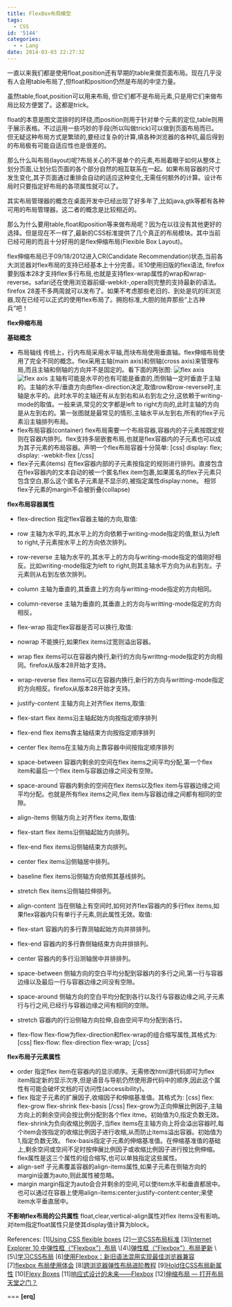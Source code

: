 ```yaml
---
title: FlexBox布局模型
tags:
  - CSS
id: '5144'
categories:
  - - Lang
date: 2014-03-03 22:27:32
---
```



<!-- more -->
一直以来我们都是使用float,position还有早期的table来做页面布局。现在几乎没有人会用table布局了,但float和position仍然是布局的中坚力量。

虽然table,float,position可以用来布局, 但它们都不是布局元素,只是用它们来做布局比较方便罢了。这都是trick。

float的本意是图文混排时的环绕,而position则用于针对单个元素的定位,table则用于展示表格。不过运用一些巧妙的手段(所以叫做trick)可以做到页面布局而已。
但无疑这种布局方式是繁琐的,要经过复杂的计算,填各种浏览器的各种坑,最后得到的布局极有可能自适应性也是很差的。

那么什么叫布局(layout)呢?布局关心的不是单个的元素,布局着眼于如何从整体上划分页面,让划分后页面的各个部分自然的相互联系在一起。如果布局容器的尺寸发生变化,其子页面通过重排会自动的适应这种变化,无需任何额外的计算。设计布局时只要指定好布局的各项属性就可以了。

其实布局管理器的概念在桌面开发中已经出现了好多年了,比如java,gtk等都有各种可用的布局管理器。这二者的概念是比较相近的。

那么为什么要用table,float和position等来做布局呢？因为在以往没有其他更好的选择。但是现在不一样了,最新的CSS标准提供了几个真正的布局模块。其中当前已经可用的而且十分好用的是flex伸缩布局(Flexible Box Layout)。

flex伸缩布局已于09/18/2012进入CR(Candidate Recommendation)状态,当前各大浏览器对flex布局的支持已经基本上十分完善。IE10使用旧版的flex语法,
firefox要到版本28才支持flex多行布局,也就是支持flex-wrap属性的wrap和wrap-reverse。safari还在使用浏览器前缀-webkit-,opera则完整的支持最新的语法。firefox 28差不多两周就可以发布了。如果不考虑那些老旧的、到处是坑的IE浏览器,现在已经可以正式的使用flex布局了。拥抱标准,大胆的抛弃那些“上古神兵”吧！

**flex伸缩布局**

**基础概念**

*   布局轴线
传统上，行内布局采用水平轴,而块布局使用垂直轴。flex伸缩布局使用了完全不同的概念。flex采用主轴(main axis)和侧轴(cross axis)来管理布局,而且主轴和侧轴的方向并不是固定的。看下面的两张图:
![flex axis](http://www.w3.org/html/ig/zh/wiki/images/b/bf/Flex-direction-terms-new.zh-hans.png)
![flex axis](https://developer.mozilla.org/files/3739/flex_terms.png)
主轴有可能是水平的也有可能是垂直的,而侧轴一定时垂直于主轴的。主轴的水平/垂直方向由flex-direction决定,取值row和row-reverse时,主轴是水平的。此时水平的主轴还有从左到右和从右到左之分,这依赖于writing-mode的取值。一般来讲,常见的文字都是left to right方向的,此时主轴的方向是从左到右的。第一张图就是最常见的情形,主轴水平从左到右,所有的flex子元素沿主轴排列布局。
*   flex布局容器(container)
flex布局需要一个布局容器,容器内的子元素按既定规则在容器内排列。flex支持多层嵌套布局,也就是flex容器内的子元素也可以成为其子元素的布局容器。声明一个flex布局容器十分简单:
\[css\]
display: flex;
display: -webkit-flex
\[/css\]
*   flex子元素(items)
在flex容器内部的子元素按指定的规则进行排列。直接包含在flex容器内的文本自动的被一个匿名flex item包裹,如果匿名的flex子元素只包含空白,那么这个匿名子元素是不显示的,被指定属性display:none。
相邻flex子元素的margin不会被折叠(collapse)

**flex布局容器属性**

*   flex-direction
指定flex容器主轴的方向,取值:

*   row
主轴为水平的,其水平上的方向依赖于writing-mode指定的值,默认为left to right,子元素按水平上的方向依次排列。
*   row-reverse
主轴为水平的,其水平上的方向与writing-mode指定的值刚好相反。比如writing-mode指定为left to right,则其主轴水平方向为从右到左。子元素则从右到左依次排列。
*   column
主轴为垂直的,其垂直上的方向与writting-mode指定的方向相同。
*   column-reverse
主轴为垂直的,其垂直上的方向与writting-mode指定的方向相反。

*   flex-wrap
指定flex容器是否可以换行,取值:

*   nowrap
不能换行,如果flex items过宽则溢出容器。
*   wrap
flex items可以在容器内换行,新行的方向与writtng-mode指定的方向相同。firefox从版本28开始才支持。
*   wrap-reverse
flex items可以在容器内换行,新行的方向与writting-mode指定的方向相反。firefox从版本28开始才支持。

*   justify-content
主轴方向上对齐flex items,取值:

*   flex-start
flex items沿主轴起始方向按指定顺序排列
*   flex-end
flex items靠主轴结束方向按指定顺序排列
*   center
flex items在主轴方向上靠容器中间按指定顺序排列
*   space-between
容器内剩余的空间在flex items之间平均分配,第一个flex item和最后一个flex item与容器边缘之间没有空隙。
*   space-around
容器内剩余的空间在flex items以及flex item与容器边缘之间平均分配。也就是所有flex items之间,flex item与容器边缘之间都有相同的空隙。

*   align-items
侧轴方向上对齐flex items,取值:

*   flex-start
flex items沿侧轴起始方向排列。
*   flex-end
flex items沿侧轴结束方向排列。
*   center
flex items沿侧轴居中排列。
*   baseline
flex items沿侧轴方向依照其基线排列。
*   stretch
flex items沿侧轴拉伸排列。

*   align-content
当在侧轴上有空间时,如何对齐flex容器内的多行flex items,如果flex容器内只有单行子元素,则此属性无效。取值:

*   flex-start
容器内的多行靠测轴起始方向并排排列。
*   flex-end
容器内的多行靠侧轴结束方向并排排列。
*   center
容器内的多行沿测轴居中并排排列。
*   space-between
侧轴方向的空白平均分配到容器内的多行之间,第一行与容器边缘以及最后一行与容器边缘之间没有空隙。
*   space-around
侧轴方向的空白平均分配到各行以及行与容器边缘之间,子元素行与行之间,已经行与容器边缘之间有相同的空隙。
*   stretch
容器内的行沿侧轴方向拉伸,自由空间平均分配到各行。

*   flex-flow
flex-flow为flex-direction和flex-wrap的组合缩写属性,其格式为:
\[css\]
flex-flow: flex-direction flex-wrap;
\[/css\]

**flex布局子元素属性**

*   order
指定flex item在容器内的显示顺序。无需修改html源代码即可为flex item指定新的显示次序,但是语音与导航仍然使用源代码中的顺序,因此这个属性有可能会破坏文档的可访问性(accessibility)。
*   flex
指定子元素的扩展因子,收缩因子和伸缩基准值。其格式为:
\[css\]
flex: flex-grow flex-shrink flex-basis
\[/css\]
flex-grow为正向伸展比例因子,主轴方向上的剩余空间会按比例分配到各个flex itme。初始值为0,指定负数无效。
flex-shrink为负向收缩比例因子,当flex items在主轴方向上将会溢出容器时,每个item会按指定的收缩比例因子进行收缩,从而防止items溢出容器。初始值为1,指定负数无效。
flex-basis指定子元素的伸缩基准值。在伸缩基准值的基础上,剩余空间或空间不足时按伸展比例因子或收缩比例因子进行按比例伸缩。
flex属性是这三个属性的组合缩写,也可以单独指定这些属性。
*   align-self
子元素覆盖容器的align-items属性,如果子元素在侧轴方向的margin设置为auto,则此属性被忽略。
*   margin
margin指定为auto会合并剩余的空间,可以使item水平和垂直都居中。也可以通过在容器上使用align-items:center;justify-content:center;来使item水平垂直居中。

**不影响flex布局的公共属性**
float,clear,vertical-align属性对flex items没有影响。对item指定float属性只是使其display值计算为block。

References:
\[1\][Using CSS flexible boxes](https://developer.mozilla.org/en-US/docs/Web/Guide/CSS/Flexible_boxes)
\[2\][一览CSS布局标准](http://hikejun.com/blog/2013/05/03/%E4%B8%80%E8%A7%88css%E5%B8%83%E5%B1%80%E6%A0%87%E5%87%86/)
\[3\][Internet Explorer 10 中弹性框（“Flexbox”）布局](http://msdn.microsoft.com/zh-cn/library/ie/hh673531(v=vs.85).aspx)
\[4\][弹性框（“Flexbox”）布局更新](http://msdn.microsoft.com/zh-cn/library/ie/dn265027(v=vs.85).aspx)
\[5\][学习CSS布局](http://zh.learnlayout.com/)
\[6\][使用Flexbox：新旧语法混用实现最佳浏览器兼容](http://www.w3cplus.com/css3/using-flexbox.html)
\[7\][flexbox 布局使用体会](http://www.cnblogs.com/yansi/p/3335916.html)
\[8\][跨浏览器弹性布局进阶教程](http://dev.oupeng.com/articles/advanced-cross-browser-flexbox)
\[9\][Hold住CSS布局新属性](http://www.w3cplus.com/css/master-new-css-layout-properties.html)
\[10\][Flexy Boxes](http://the-echoplex.net/flexyboxes/)
\[11\][响应式设计的未来——Flexbox](http://www.w3cplus.com/css3/responsive-design-of-the-future-with-flexbox.html)
\[12\][伸缩布局 — 打开布局天堂之门？](http://dev.oupeng.com/articles/flexbox-basics)

===
**\[erq\]**